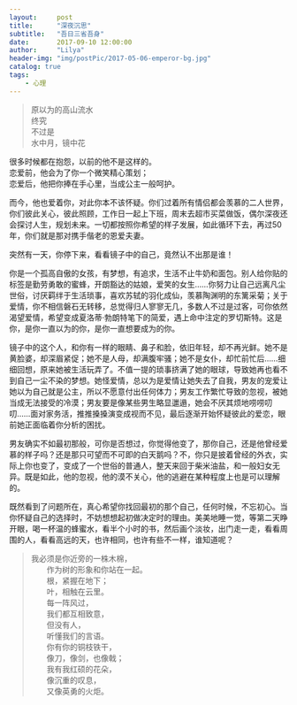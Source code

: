 ```yaml
---
layout:     post
title:      "深夜沉思"
subtitle:   "吾日三省吾身"
date:       2017-09-10 12:00:00
author:     "Lilya"
header-img: "img/postPic/2017-05-06-emperor-bg.jpg"
catalog: true
tags:
    - 心理
---
```


>原以为的高山流水</br>
终究</br>
不过是</br>
水中月，镜中花</br>

很多时候都在抱怨，以前的他不是这样的。<br>
恋爱前，他会为了你一个微笑精心策划；<br>
恋爱后，他把你捧在手心里，当成公主一般呵护。

而今，他也爱着你，对此你本不该怀疑。你们过着所有情侣都会羡慕的二人世界，你们彼此关心，彼此照顾，工作日一起上下班，周末去超市买菜做饭，偶尔深夜还会探讨人生，规划未来。一切都按照你希望的样子发展，如此循环下去，再过50年，你们就是那对携手偕老的恩爱夫妻。

突然有一天，你停下来，看看镜子中的自己，竟然认不出那是谁！

你是一个孤高自傲的女孩，有梦想，有追求，生活不止牛奶和面包。别人给你贴的标签是勤劳勇敢的蜜蜂，开朗豁达的姑娘，爱笑的女生……你努力让自己远离凡尘世俗，讨厌羁绊于生活琐事，喜欢苏轼的羽化成仙，羡慕陶渊明的东篱采菊；关于爱情，你不相信磐石无转移，总觉得归人寥寥无几，多数人不过是过客，可你依然渴望爱情，希望变成夏洛蒂·勃朗特笔下的简爱，遇上命中注定的罗切斯特。这是你，是你一直以为的你，是你一直想要成为的你。

镜子中的这个人，和你有一样的眼睛、鼻子和脸，依旧年轻，却不再光鲜。她不是黄脸婆，却深眉紧促；她不是人母，却满腹牢骚；她不是女仆，却忙前忙后……细细回想，原来她被生活玩弄了。不值一提的琐事挤满了她的眼球，导致她再也看不到自己一尘不染的梦想。她怪爱情，总以为是爱情让她失去了自我，男友的宠爱让她以为自己就是公主，所以不愿意付出任何体力；男友工作繁忙导致的忽视，被她当成无法接受的冷漠；男友要是像某些男生略显邋遢，她会不厌其烦地唠唠叨叨……面对家务活，推推搡搡演变成视而不见，最后逐渐开始怀疑彼此的爱恋，眼前她正面临着你分析的困扰。

男友确实不如最初那般，可你是否想过，你觉得他变了，那你自己，还是他曾经爱慕的样子吗？还是那只可望而不可即的白天鹅吗？不，你只是披着曾经的外衣，实际上你也变了，变成了一个世俗的普通人，整天来回于柴米油盐，和一般妇女无异。既是如此，他的忽视，他的漠不关心，他的逃避在某种程度上也是可以理解的。

既然看到了问题所在，真心希望你找回最初的那个自己，任何时候，不忘初心。当你怀疑自己的选择时，不妨想想起初做决定时的理由。美美地睡一觉，等第二天睁开眼，喝一杯温的蜂蜜水，看半个小时的书，然后画个淡妆，出门走一走，看看周围的人，看看高远的天，也许相同，也许有些不一样，谁知道呢？

>我必须是你近旁的一株木棉，</br>
　　作为树的形象和你站在一起。</br>
　　根，紧握在地下；</br>
　　叶，相触在云里。</br>
　　每一阵风过，</br>
　　我们都互相致意，</br>
　　但没有人，</br>
　　听懂我们的言语。</br>
　　你有你的铜枝铁干，</br>
　　像刀，像剑，也像戟；</br>
　　我有我红硕的花朵，</br>
　　像沉重的叹息，</br>
　　又像英勇的火炬。</br>
